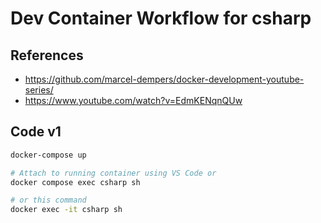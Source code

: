 # Dev Container Workflow for csharp

## References

- https://github.com/marcel-dempers/docker-development-youtube-series/
- https://www.youtube.com/watch?v=EdmKENqnQUw

## Code v1

```bash
docker-compose up

# Attach to running container using VS Code or
docker compose exec csharp sh

# or this command 
docker exec -it csharp sh
```
